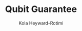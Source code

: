---
title: Qubit Guarantee
author: Kola Heyward-Rotimi
tableOfContentsImageUrl: ./images/title-images/kola-700x350.jpg
titleImageUrl: ./images/title-images/kola-700x350.jpg
description: A cybersecurity specialist named Kurt uses his employers' quantum computing platform to help corporations nullify ransomware attacks--but a routine job goes far off-script when he's sent to Raleigh, North Carolina.
weight: 7
license: CC-BY-ND
markdown: ../../markdown/qubit-guarantee.md
---